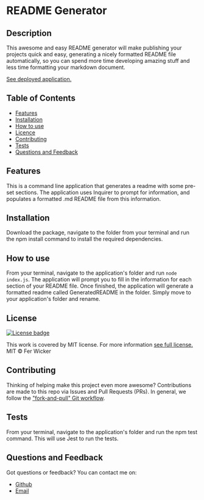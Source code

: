 # README Generator

  ## Description
  This awesome and easy README generator will make publishing your projects quick and easy, generating a nicely formatted README file automatically, so you can spend more time developing amazing stuff and less time formatting your markdown document.

  [See deployed application.](https://github.com/ferwicker/readme-generator)

  ## Table of Contents
  - [Features](#features)
  - [Installation](#installation)
  - [How to use](#how-to-use)
  - [Licence](#licence)
  - [Contributing](#contributing)
  - [Tests](#tests)
  - [Questions and Feedback](#questions-and-feedback)

  ## Features
  This is a command line application that generates a readme with some pre-set sections. The application uses Inquirer to prompt for information, and populates a formatted .md README file from this information.
  

  ## Installation
  Download the package, navigate to the folder from your terminal and run the npm install command to install the required dependencies.

  ## How to use
  From your terminal, navigate to the application's folder and run `node index.js`. The application will prompt you to fill in the information for each section of your README file. Once finished, the application will generate a formatted readme called GeneratedREADME in the folder. Simply move to your application's folder and rename.

  ## License
  [![License badge](https://img.shields.io/badge/License-MIT-yellow.svg)](https://opensource.org/licenses/MIT)

  This work is covered by MIT license. For more information [see full license.](https://opensource.org/licenses/MIT)
  MIT © Fer Wicker

  ## Contributing
  Thinking of helping make this project even more awesome? Contributions are made to this repo via Issues and Pull Requests (PRs). In general, we follow the ["fork-and-pull" Git workflow](https://github.com/susam/gitpr).

  ## Tests
  From your terminal, navigate to the application's folder and run the npm test command. This will use Jest to run the tests.

  ## Questions and Feedback
  Got questions or feedback? You can contact me on:

  - [Github](https://github.com/ferwicker)
  - [Email](mailto:fer.wicker@gmail.com)

